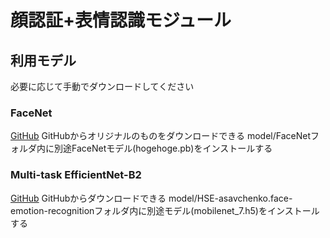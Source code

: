 # 顔認証+表情認識モジュール

## 利用モデル

必要に応じて手動でダウンロードしてください

### FaceNet

[GitHub](https://github.com/davidsandberg/facenet)
GitHubからオリジナルのものをダウンロードできる
model/FaceNetフォルダ内に別途FaceNetモデル(hogehoge.pb)をインストールする

### Multi-task EfficientNet-B2

[GitHub](https://github.com/HSE-asavchenko/face-emotion-recognition)
GitHubからダウンロードできる
model/HSE-asavchenko.face-emotion-recognitionフォルダ内に別途モデル(mobilenet_7.h5)をインストールする
